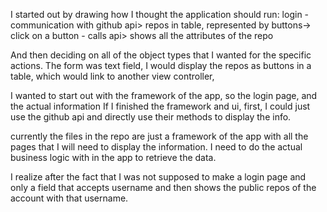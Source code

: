 I started out by drawing how I thought the application should run: login - communication with github api>
repos in table, represented by buttons->
click on a button - calls api>
shows all the attributes of the repo

And then deciding on all of the object types that I wanted for the specific actions. The form was text field, 
I would display the repos as buttons in a table, which would link to another view controller,


I wanted to start out with the framework of the app, so the login page, and the actual information
If I finished the framework and ui, first, I could just use the github api and directly use their 
methods to display the info.

currently the files in the repo are just a framework of the app with all the pages that I will
need to display the information.  I need to do the actual business logic with in the app to retrieve
the data.  

I realize after the fact that I was not supposed to make a login page and only a field that accepts 
username and then shows the public repos of the account with that username. 
